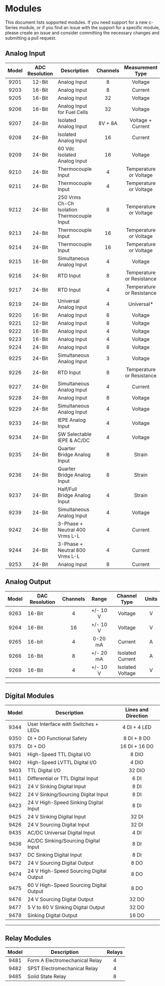 # Modules

This document lists supported modules. If you need support for a new c-Series module, or if you find an issue with the support for a specific module, please create an issue and consider committing the necessary changes and submitting a pull request. 

## Analog Input
| Model | ADC Resolution | Description | Channels | Measurement Type | Units |
|:---:|:---:|---|:---:|:---:|:---:|
| 9201 | 12-Bit | Analog Input | 8 | Voltage | V |
| 9203 | 16-Bit | Analog Input | 8 | Current | A |
| 9205 | 16-Bit | Analog Input | 32 | Voltage | V |
| 9206 | 16-Bit | Analog Input for Fuel Cells | 32 | Voltage | V |
| 9207 | 24-Bit | Isolated Analog Input | 8V + 8A | Voltage + Current | V, A |
| 9208 | 24-Bit | Isolated Analog Input | 16 | Current | A |
| 9209 | 24-Bit | 60 Vdc Isolated Analog Input | 16 | Voltage | V |
| 9210 | 24-Bit | Thermocouple Input | 4 | Temperature or Voltage | Custom |
| 9211 | 24-Bit | Thermocouple Input | 4 | Temperature or Voltage | Custom |
| 9212 | 24-Bit | 250 Vrms Ch-Ch Isolation Thermocouple Input | 8 | Temperature or Voltage | Custom |
| 9213 | 24-Bit | Thermocouple Input | 16 | Temperature or Voltage | Custom |
| 9214 | 24-Bit | Thermocouple Input | 16 | Temperature or Voltage | Custom |
| 9215 | 16-Bit | Simultaneous Analog Input | 4 | Voltage | V |
| 9216 | 24-Bit | RTD Input | 8 | Temperature or Resistance | Custom |
| 9217 | 24-Bit | RTD Input | 4 | Temperature or Resistance | Custom |
| 9219 | 24-Bit | Universal Analog Input | 4 | Universal* | Custom |
| 9220 | 16-Bit | Analog Input | 8 | Voltage | V |
| 9221 | 12-Bit | Analog Input | 8 | Voltage | V |
| 9222 | 16-Bit | Analog Input | 4 | Voltage | V |
| 9223 | 16-Bit | Analog Input | 4 | Voltage | V |
| 9224 | 24-Bit | Analog Input | 8 | Voltage | V |
| 9225 | 24-Bit | Simultaneous Analog Input | 3 | Voltage | V |
| 9226 | 24-Bit | RTD Input | 8 | Temperature or Resistance | Custom |
| 9227 | 24-Bit | Simultaneous Analog Input | 4 | Current | A |
| 9228 | 24-Bit | Analog Input | 8 | Voltage | V |
| 9229 | 24-Bit | Simultaneous Analog Input | 4 | Voltage | V |
| 9233 | 24-Bit | IEPE Analog Input | 4 | Voltage | V |
| 9234 | 24-Bit | SW Selectable IEPE & AC/DC | 4 | Voltage | V |
| 9235 | 24-Bit | Quarter Bridge Analog Input | 8 | Strain | V/V |
| 9236 | 24-Bit | Quarter Bridge Analog Input | 8 | Strain | V/V |
| 9237 | 24-Bit | Half/Full Bridge Analog Input | 4 | Strain | V/V |
| 9239 | 24-Bit | Simultaneous Analog Input | 4 | Voltage | V |
| 9242 | 24-Bit | 3-Phase + Neutral 400 Vrms L-L | 4 | Current | A |
| 9244 | 24-Bit | 3-Phase + Neutral 800 Vrms L-L | 4 | Current | A |
| 9253 | 24-Bit | Analog Input | 8 | Current | A |

## Analog Output
| Model | DAC Resolution | Channels | Range | Channel Type | Units |
|:---:|---|:---:|:---:|:---:|:---:|
| 9263 | 16-Bit | 4 | +/- 10 V | Voltage | V |
| 9264 | 16-Bit | 16 | +/- 10 V | Voltage | V |
| 9265 | 16-bit | 4 | 0-20 mA | Current | A |
| 9266 | 16-Bit | 8 | +/- 20 mA | Isolated Current | A |
| 9269 | 16-Bit | 4 | +/- 10 V | Isolated Voltage | V |

***

## Digital Modules
| Model | Description | Lines and Direction |
|:---:|---|:---:|
| 9344 | User Interface with Switches + LEDs | 4 DI + 4 LED |
| 9350 | DI + DO Functional Safety | 8 DI + 8 DO |
| 9375 | DI + DO | 16 DI + 16 DO |
| 9401 | High-Speed TTL Digital I/O | 8 DIO |
| 9402 | High-Speed LVTTL Digital I/O | 4 DIO |
| 9403 | TTL Digital I/O | 32 DIO |
| 9411 | Differential or TTL Digital Input | 6 DI |
| 9421 | 24 V Sinking Digital Input | 8 DI |
| 9422 | 24 V Sinking/Sourcing Digital Input | 8 DI |
| 9423 | 24 V High-Speed Sinking Digital Input | 8 DI |
| 9425 | 24 V Sinking Digital Input | 32 DI |
| 9426 | 24 V Sourcing Digital Input | 32 DI |
| 9435 | AC/DC Universal Digital Input | 4 DI |
| 9436 | AC/DC Sinking/Sourcing Digital Input | 8 DI |
| 9437 | DC Sinking Digital Input | 8 DI |
| 9472 | 24 V Sourcing Digital Output | 8 DO |
| 9474 | 24 V High-Speed Sourcing Digital Output | 8 DO |
| 9475 | 60 V High-Speed Sourcing Digital Output | 8 DO |
| 9476 | 24 V Sourcing Digital Output | 32 DO |
| 9477 | 5 V to 60 V Sinking Digital Output | 32 DO |
| 9478 | Sinking Digital Output | 16 DO |

***

## Relay Modules
| Model | Description | Relays |
|:---:|---|:---:|
| 9481 | Form A Electromechanical Relay | 4 |
| 9482 | SPST Electromechanical Relay | 4 |
| 9485 | Solid State Relay | 8 |
